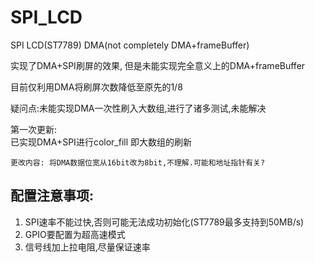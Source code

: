 # SPI_LCD
SPI LCD(ST7789) DMA(not completely DMA+frameBuffer)

实现了DMA+SPI刷屏的效果, 但是未能实现完全意义上的DMA+frameBuffer

目前仅利用DMA将刷屏次数降低至原先的1/8

疑问点:未能实现DMA一次性刷入大数组,进行了诸多测试,未能解决

第一次更新:  
    已实现DMA+SPI进行color_fill 即大数组的刷新

    更改内容: 将DMA数据位宽从16bit改为8bit,不理解.可能和地址指针有关?    
    

## 配置注意事项:
1. SPI速率不能过快,否则可能无法成功初始化(ST7789最多支持到50MB/s)
2. GPIO要配置为超高速模式
3. 信号线加上拉电阻,尽量保证速率
